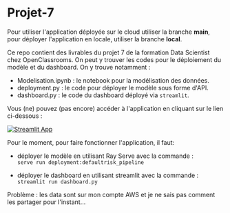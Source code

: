 # Projet-7

Pour utiliser l'application déployée sur le cloud utiliser la branche __main__, pour déployer l'application en
locale, utiliser la branche __local__.

Ce repo contient des livrables du projet 7 de la formation Data Scientist chez OpenClassrooms.
On peut y trouver les codes pour le déploiement du modèle et du dashboard. On y trouve notamment :
- Modelisation.ipynb : le notebook pour la modélisation des données.
- deployment.py : le code pour déployer le modèle sous forme d'API.
- dashboard.py : le code du dashboard déployé via `streamlit`.

Vous (ne) pouvez (pas encore) accéder à l'application en cliquant sur le lien ci-dessous :

[![Streamlit App](https://static.streamlit.io/badges/streamlit_badge_black_white.svg)](https://<your-custom-subdomain>.streamlit.app)

Pour le moment, pour faire fonctionner l'application, il faut:

- déployer le modèle en utilisant Ray Serve avec la commande : <br>
`serve run deployment:defaultrisk_pipeline`

- déployer le dashboard en utilisant streamlit avec la commande : <br>
`streamlit run dashboard.py`

Problème : les data sont sur mon compte AWS et je ne sais pas comment les partager pour l'instant...
